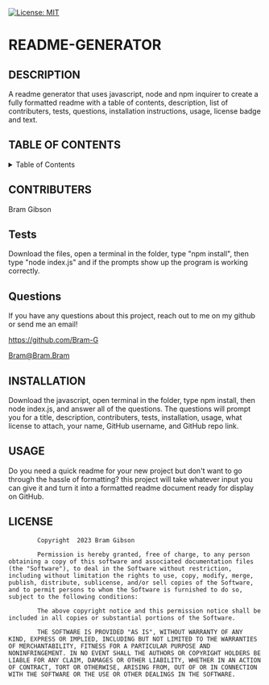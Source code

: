 [![License: MIT](https://img.shields.io/badge/License-MIT-yellow.svg)](https://opensource.org/licenses/MIT)
# README-GENERATOR

## DESCRIPTION
A readme generator that uses javascript, node and npm inquirer to create a fully formatted readme with a table of contents, description, list of contributers, tests, questions, installation instructions, usage, license badge and text.
## TABLE OF CONTENTS
<details> 
<summary> Table of Contents  </summary>

[DESCRIPTION](https://github.com/Bram-G/README_Generator#DESCRIPTION)
    
[CONTRIBUTERS](https://github.com/Bram-G/README_Generator#CONTRIBUERS)
    
[TESTS](https://github.com/Bram-G/README_Generator#TESTS)
    
[QUESTIONS](https://github.com/Bram-G/README_Generator#QUESTIONS)
    
[INSTALLATION](https://github.com/Bram-G/README_Generator#INSTALLATION)
    
[USAGE](https://github.com/Bram-G/README_Generator#USAGE)
    
[LICENSE](https://github.com/Bram-G/README_Generator#LICENSE)
</details>    
    
## CONTRIBUTERS
Bram Gibson
    
## Tests
Download the files, open a terminal in the folder, type "npm install", then type "node index.js" and if the prompts show up the program is working correctly.
    
## Questions
If you have any questions about this project, reach out to me on my github or send me an email!

https://github.com/Bram-G

Bram@Bram.Bram
    
## INSTALLATION
Download the javascript, open terminal in the folder, type npm install, then node index.js, and answer all of the questions. The questions will prompt you for a title, description, contributers, tests, installation, usage, what license to attach, your name, GitHub username, and GitHub repo link.
    
## USAGE
Do you need a quick readme for your new project but don't want to go through the hassle of formatting? this project will take whatever input you can give it and turn it into a formatted readme document ready for display on GitHub.
    
## LICENSE

            Copyright  2023 Bram Gibson

            Permission is hereby granted, free of charge, to any person obtaining a copy of this software and associated documentation files (the "Software"), to deal in the Software without restriction, including without limitation the rights to use, copy, modify, merge, publish, distribute, sublicense, and/or sell copies of the Software, and to permit persons to whom the Software is furnished to do so, subject to the following conditions:
            
            The above copyright notice and this permission notice shall be included in all copies or substantial portions of the Software.
            
            THE SOFTWARE IS PROVIDED "AS IS", WITHOUT WARRANTY OF ANY KIND, EXPRESS OR IMPLIED, INCLUDING BUT NOT LIMITED TO THE WARRANTIES OF MERCHANTABILITY, FITNESS FOR A PARTICULAR PURPOSE AND NONINFRINGEMENT. IN NO EVENT SHALL THE AUTHORS OR COPYRIGHT HOLDERS BE LIABLE FOR ANY CLAIM, DAMAGES OR OTHER LIABILITY, WHETHER IN AN ACTION OF CONTRACT, TORT OR OTHERWISE, ARISING FROM, OUT OF OR IN CONNECTION WITH THE SOFTWARE OR THE USE OR OTHER DEALINGS IN THE SOFTWARE.

    